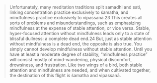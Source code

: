 > Unfortunately, many meditation traditions split samadhi and sati, linking concentration practice exclusively to śamatha, and mindfulness practice exclusively to vipassanā.23 This creates all sorts of problems and misunderstandings, such as emphasizing mindfulness at the expense of stable attention, or vice versa. Stable, hyper-focused attention without mindfulness leads only to a state of blissful dullness: a complete dead end.24 But, just as stable attention without mindfulness is a dead end, the opposite is also true. You simply cannot develop mindfulness without stable attention. Until you have at least a moderate degree of stability, “mindfulness practice” will consist mostly of mind-wandering, physical discomfort, drowsiness, and frustration. Like two wings of a bird, both stable attention and mindfulness are needed, and when cultivated together, the destination of this flight is śamatha and vipassanā.

